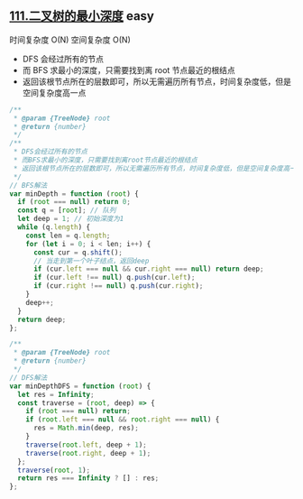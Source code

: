 ## [111.二叉树的最小深度](https://leetcode.cn/problems/minimum-depth-of-binary-tree/) <Badge type="success">easy</Badge>

时间复杂度 O(N)
空间复杂度 O(N)

- DFS 会经过所有的节点
- 而 BFS 求最小的深度，只需要找到离 root 节点最近的根结点
- 返回该根节点所在的层数即可，所以无需遍历所有节点，时间复杂度低，但是空间复杂度高一点

```js
/**
 * @param {TreeNode} root
 * @return {number}
 */
/**
 * DFS会经过所有的节点
 * 而BFS求最小的深度，只需要找到离root节点最近的根结点
 * 返回该根节点所在的层数即可，所以无需遍历所有节点，时间复杂度低，但是空间复杂度高一点
 */
// BFS解法
var minDepth = function (root) {
  if (root === null) return 0;
  const q = [root]; // 队列
  let deep = 1; // 初始深度为1
  while (q.length) {
    const len = q.length;
    for (let i = 0; i < len; i++) {
      const cur = q.shift();
      // 当走到第一个叶子结点，返回deep
      if (cur.left === null && cur.right === null) return deep;
      if (cur.left !== null) q.push(cur.left);
      if (cur.right !== null) q.push(cur.right);
    }
    deep++;
  }
  return deep;
};
```

```js
/**
 * @param {TreeNode} root
 * @return {number}
 */
// DFS解法
var minDepthDFS = function (root) {
  let res = Infinity;
  const traverse = (root, deep) => {
    if (root === null) return;
    if (root.left === null && root.right === null) {
      res = Math.min(deep, res);
    }
    traverse(root.left, deep + 1);
    traverse(root.right, deep + 1);
  };
  traverse(root, 1);
  return res === Infinity ? [] : res;
};
```
